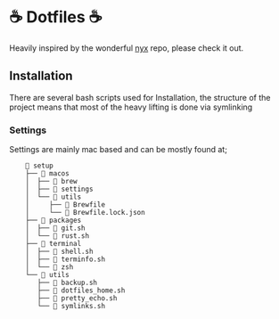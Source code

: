 # ☕️ Dotfiles ☕️

Heavily inspired by the wonderful [nyx](https://github.com/EdenEast/nyx.git) repo, please check it out.

## Installation

There are several bash scripts used for Installation, the structure of the project means that most of the heavy lifting is done
via symlinking

### Settings

Settings are mainly mac based and can be mostly found at;

```shell
	 setup
	├──  macos
	│  ├──  brew
	│  ├──  settings
	│  └──  utils
	│     ├──  Brewfile
	│     └──  Brewfile.lock.json
	├──  packages
	│  ├──  git.sh
	│  └──  rust.sh
	├──  terminal
	│  ├──  shell.sh
	│  ├──  terminfo.sh
	│  └──  zsh
	└──  utils
	   ├──  backup.sh
	   ├──  dotfiles_home.sh
	   ├──  pretty_echo.sh
	   └──  symlinks.sh
```

